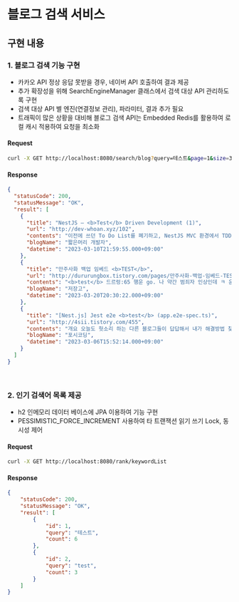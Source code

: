 # 블로그 검색 서비스

## 구현 내용
### 1. 블로그 검색 기능 구현
  - 카카오 API 정상 응답 못받을 경우, 네이버 API 호출하여 결과 제공 
  - 추가 확장성을 위해 SearchEngineManager 클래스에서 검색 대상 API 관리하도록 구현
  - 검색 대상 API 별 엔진(연결정보 관리), 파라미터, 결과 추가 필요
  - 트래픽이 많은 상황을 대비해 블로그 검색 API는 Embedded Redis를 활용하여 로컬 캐시 적용하여 요청을 최소화


#### Request
```bash
curl -X GET http://localhost:8080/search/blog?query=테스트&page=1&size=3&sort=accuracy
```

#### Response
```json
{
  "statusCode": 200,
  "statusMessage": "OK",
  "result": [
    {
      "title": "NestJS — <b>Test</b> Driven Development (1)",
      "url": "http://dev-whoan.xyz/102",
      "contents": "이전에 쓰던 To Do List를 폐기하고, NestJS MVC 환경에서 TDD를 수행하는 법을 작성하려 한다. 크게 Unit <b>Test</b>와 Integration <b>Test</b>로 나누어서 연재할 예정이다. 간략한 MVC 흔히 서비스의 프론트엔드에서 발생하는 요청을 처리하기 위해 우리는 백엔드의 시스템을 MVC 디자인 패턴을 이용해 설계하곤 한다. MVC 패턴을...",
      "blogName": "짧은머리 개발자",
      "datetime": "2023-03-10T21:59:55.000+09:00"
    },
    {
      "title": "만주사화 백업 임베드 <b>TEST</b>",
      "url": "http://dururungbox.tistory.com/pages/만주사화-백업-임베드-TEST",
      "contents": "<b>test</b> 드르렁:65 행운 go. 나 약간 범죄자 인상인데 ㅋ 운 기준치: 65/32/13 굴림: 19 판정결과: 어려운 성공 히읗:93 ? dksl 아니 잘못굴렷다 넘 오랜마에 왓셔 히읗:히히!!! 45 드르렁:킄킄 히읗:사담사담 호오 호오오~ 좋군뇨 호오옹 드르렁 (GM):굿 사실 이걸 우리..별로 안 쓸것같지만 그래도 ㅋㅋ 히읗:그냥 오너캐...",
      "blogName": "저장고",
      "datetime": "2023-03-20T20:30:22.000+09:00"
    },
    {
      "title": "[Nest.js] Jest e2e <b>test</b> (app.e2e-spec.ts)",
      "url": "http://4sii.tistory.com/455",
      "contents": "개요 오늘도 헛소리 하는 다른 블로그들이 답답해서 내가 해결방법 찾아 정리해본다. 기본 세팅 app.e2e-spec.ts import { <b>Test</b>, TestingModule } from &#39;@nestjs/testing&#39;; import { INestApplication } from &#39;@nestjs/common&#39;; import * as request from &#39;supertest&#39;; import { AppModule } from &#39;./../src/app.module...",
      "blogName": "포시코딩",
      "datetime": "2023-03-06T15:52:14.000+09:00"
    }
  ]
}
```
<br/>

### 2. 인기 검색어 목록 제공
- h2 인메모리 데이터 베이스에 JPA 이용하여 기능 구현
- PESSIMISTIC_FORCE_INCREMENT 사용하여 타 트랜잭션 읽기 쓰기 Lock, 동시성 제어

#### Request
```bash
curl -X GET http://localhost:8080/rank/keywordList
```

#### Response
```json
{
    "statusCode": 200,
    "statusMessage": "OK",
    "result": [
        {
            "id": 1,
            "query": "테스트",
            "count": 6
        },
        {
            "id": 2,
            "query": "test",
            "count": 3
        }
    ]
}
```
